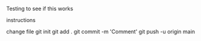 Testing to see if this works

instructions

change file
git init
git add .
git commit -m 'Comment'
git push -u origin main

